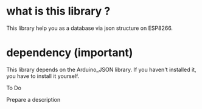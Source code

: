 # what is this library ?
This library help you as a database via json structure on ESP8266.

# dependency (important)
This library depends on the Arduino_JSON library. If you haven't installed it, you have to install it yourself.

To Do

Prepare a description
